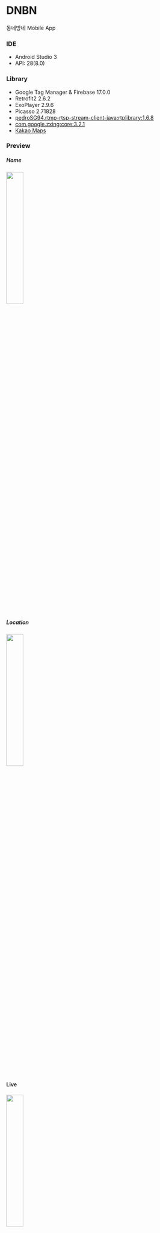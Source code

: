 # DNBN
동네방네 Mobile App

### IDE
- Android Studio 3
- API: 28(8.0)

### Library
- Google Tag Manager & Firebase 17.0.0
- Retrofit2 2.6.2
- ExoPlayer 2.9.6
- Picasso 2.71828
- [pedroSG94.rtmp-rtsp-stream-client-java:rtplibrary:1.6.8](https://github.com/pedroSG94/rtmp-rtsp-stream-client-java)
- [com.google.zxing:core:3.2.1](https://github.com/zxing/zxing)
- [Kakao Maps](http://apis.map.kakao.com/android/guide/)

### Preview
##### Home
<img src="./image/home.jpeg" width="30%" height="30%"></img>
##### Location
<img src="./image/location.jpeg" width="30%" height="30%"></img>
#### Live
<img src="./image/live.jpeg" width="30%" height="30%"></img>
#### VOD
<img src="./image/vod.jpeg" width="30%" height="30%"></img>
#### User
<img src="./image/personal.jpeg" width="30%" height="30%"></img>
#### Channel
<img src="./image/channel.jpg" width="30%" height="30%"></img>
#### Gifticon
<img src="./image/gifticon.jpg" width="30%" height="30%"></img>


### Code Description
- None


### ISSUE
#### rtmp-rtsp camera Resolution Issue
- Width와 Height이 실제 스마트폰의 가로 세로 순서로 넣으면 안됨(1080x1920 폰이라면 width:1920 height:1080으로 지정해야 함)
- 스마트폰의 API 버전에 따라 맞는 preview가 있음(API 28의 경우 lightopengl)

#### RecylcerView NotifyDataChange
- 데이터셋이 그대로일 경우, 에러를 띄움
- 매 번 RecyclerView에 넣는 item 객체를 새롭게 초기화 시켜주어야 함

#### onActivityResult
- Fragment에서 호출하였더라도, 무조건 base Activity의 onActivityResult가 먼저 실행
- request code로 처리

#### ExoPlayer 화면 터치 문제
- onTouch 함수 반응을 먹음(Preemptive)
~~~kotlin
val gestureDetector = GestureDetector(this, SingleTabConfirm())
vodExoPlayerView.setOnTouchListener(object : View.OnTouchListener {

    override fun onTouch(p0: View?, p1: MotionEvent?): Boolean {
        if (gestureDetector.onTouchEvent(p1)) {
            Log.d("myTest", "onTouch 됨")
            return true
        } else {
            Log.d("myTest", "onTouch false")
        }
        return false
    }

})
~~~
~~~kotlin
private inner class SingleTabConfirm : GestureDetector.SimpleOnGestureListener() {

        override fun onSingleTapUp(e: MotionEvent?): Boolean {
            Log.d("myTest", "onSingleTabUp")
            if (lytVODWatch.visibility == View.VISIBLE) {
                lytVODWatch.visibility = View.GONE
                vodExoPlayerView.hideController()
            } else {
                vodExoPlayerView.showController()
                lytVODWatch.visibility = View.VISIBLE
            }


            return true
        }
    }
~~~

#### Keyboard Height
- 소프트 키보드 높이 문제(adjustNothing)
[KeyboardHeightProvider.kt](./app/src/main/java/com/swma/dnbn/util/KeyboardHeightProvider.kt) 추가
- 사용
~~~kotlin
override fun onKeyboardHeightChanged(height: Int, orientation: Int) {
        if (height == 0) {
            relativeView.y = initialY
            rv_chat.y = initialYofChat

            relativeView.requestLayout()
            rv_chat.requestLayout()
        } else {
            val newPosition = initialY - height
            val newPositionofChat = initialYofChat - height
            relativeView.y = newPosition
            rv_chat.y = newPositionofChat

            relativeView.requestLayout()
            rv_chat.requestLayout()
        }
    }
~~~
~~~kotlin
class BroadCastActivity : AppCompatActivity(), ... ,
    KeyboardHeightProvider.KeyboardHeightObserver {
~~~
~~~kotlin
keyboardHeightProvider = KeyboardHeightProvider(this)
relativeView = lytChatInput

// Get Keyboard height
Handler().postDelayed({
    initialY = relativeView.y
    initialYofChat = rv_chat.y
    lytBroadCastFull.post { keyboardHeightProvider.start() }
}, 200)
~~~

#### GridLayout 크기 문제
- 기존에는 ItemDecorator를 이용하여 직접 너비 조정
- 단순히 Item의 너비를 match_parent로 지정, span count 갯수에 맞춰 너비가 알아서 조정 됨

#### TabLayout 상단 고정
- AppBarLayout의 Collapse AppBar 기능 활용
- ViewPager에 스크롤 이벤트 코드 추가 -> app:layout_behavior="@string/appbar_scrolling_view_behavior"

